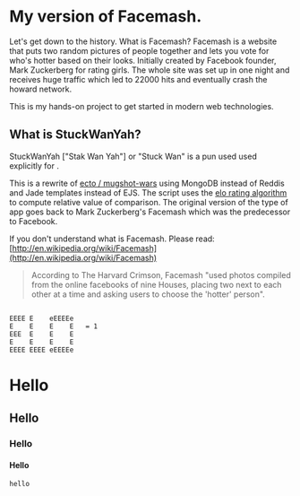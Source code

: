 # My version of Facemash.

Let's get down to the history. What is Facemash? Facemash is a website that puts two random pictures of people
together and lets you vote for who's hotter based on their looks. Initially created by Facebook founder, Mark Zuckerberg 
for rating girls. The whole site was set up in one night and receives huge traffic which led to 22000 hits and eventually 
crash the howard network.

This is my hands-on project to get started in modern web technologies.

## What is StuckWanYah?
StuckWanYah ["Stak Wan Yah"] or "Stuck Wan"  is a pun used used explicitly for .

This is a rewrite of [ecto / mugshot-wars](https://github.com/ecto/mugshot-wars) using MongoDB instead of Reddis and Jade templates instead of EJS.
The script uses the [elo rating algorithm](https://en.wikipedia.org/wiki/Elo_rating_system) to compute relative value of comparison. The original version of the type of app goes back to Mark Zuckerberg's Facemash which was the predecessor to Facebook.

If you don't understand what is Facemash. Please read: [http://en.wikipedia.org/wiki/Facemash](http://en.wikipedia.org/wiki/Facemash)

> According to The Harvard Crimson, Facemash "used photos compiled from the online facebooks of nine Houses, placing two next to each other at a time and asking users to choose the 'hotter' person".

``` ELO Rating System

EEEE E    eEEEEe
E    E    E    E   = 1
EEE  E    E    E
E    E    E    E
EEEE EEEE eEEEEe
```
# Hello
## Hello
### Hello
#### Hello
`hello`